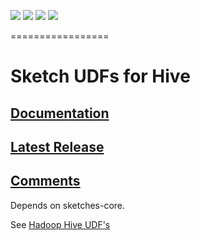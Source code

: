 [![][travis img]][travis] [![][coveralls img]][coveralls] [![][mavenbadge img]][mavenbadge] [![][versioneye img]][versioneye]

=================

# Sketch UDFs for Hive 

## [Documentation](http://datasketches.github.io)

## [Latest Release](https://github.com/DataSketches/sketches-hive/releases)

## [Comments](https://groups.google.com/forum/#!forum/sketches-user)

Depends on sketches-core.

See [Hadoop Hive UDF's](http://datasketches.github.io/docs/Theta/ThetaHiveUDFs.html)

[travis]:https://travis-ci.org//DataSketches/sketches-hive/builds?branch=master
[travis img]:https://secure.travis-ci.org/DataSketches/sketches-hive.svg?branch=master

[coveralls]:https://coveralls.io/github/DataSketches/sketches-hive?branch=master
[coveralls img]:https://coveralls.io/repos/DataSketches/sketches-hive/badge.svg?branch=master

[mavenbadge]:http://search.maven.org/#search|gav|1|g%3A%22com.yahoo.datasketches%22%20AND%20a%3A%22sketches-hive%22
[mavenbadge img]:https://maven-badges.herokuapp.com/maven-central/com.yahoo.datasketches/sketches-hive/badge.svg

[versioneye]:https://www.versioneye.com/user/projects/5751d95a7757a00034dc3c3c
[versioneye img]:https://www.versioneye.com/user/projects/5751d95a7757a00034dc3c3c/badge.svg?style=flat
